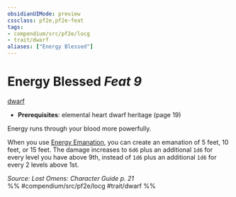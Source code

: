 ```yaml
---
obsidianUIMode: preview
cssclass: pf2e,pf2e-feat
tags:
- compendium/src/pf2e/locg
- trait/dwarf
aliases: ["Energy Blessed"]
---
```

# Energy Blessed  *Feat 9*  
[dwarf](dwarf.md "Dwarf Ancestry & Heritage Trait")  

- **Prerequisites**: elemental heart dwarf heritage (page 19)

Energy runs through your blood more powerfully.

When you use [Energy Emanation](energy-emanation-locg.md), you can create an emanation of 5 feet, 10 feet, or 15 feet. The damage increases to `6d6` plus an additional `1d6` for every level you have above 9th, instead of `1d6` plus an additional `1d6` for every 2 levels above 1st.

*Source: Lost Omens: Character Guide p. 21*  
%% #compendium/src/pf2e/locg #trait/dwarf %%